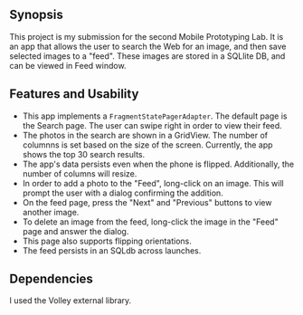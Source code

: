 ## Synopsis

This project is my submission for the second Mobile Prototyping Lab. It is an app that allows the user to search the Web for an image, and then save selected images to a "feed". These images are stored in a SQLlite DB, and can be viewed in Feed window.

## Features and Usability

* This app implements a `FragmentStatePagerAdapter`. The default page is the Search page. The user can swipe right in order to view their feed.
* The photos in the search are shown in a GridView. The number of columnns is set based on the size of the screen. Currently, the app shows the top 30 search results.
* The app's data persists even when the phone is flipped. Additionally, the number of columns will resize.
* In order to add a photo to the "Feed", long-click on an image. This will prompt the user with a dialog confirming the addition.
* On the feed page, press the "Next" and "Previous" buttons to view another image.
* To delete an image from the feed, long-click the image in the "Feed" page and answer the dialog.
* This page also supports flipping orientations.
* The feed persists in an SQLdb across launches.

## Dependencies

I used the Volley external library.
